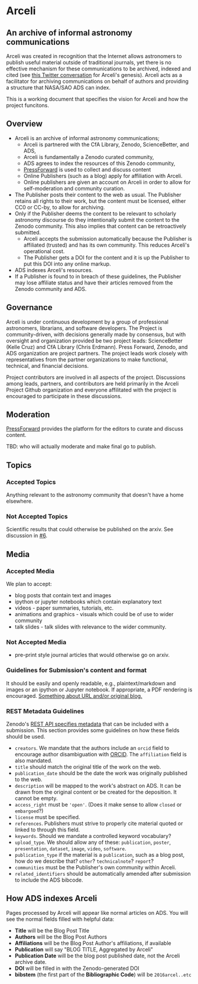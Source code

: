 # Arceli 

## An archive of informal astronomy communications

Arceli was created in recognition that the Internet allows astronomers to publish useful material outside of traditional journals, yet there is no effective mechanism for these communications to be archived, indexed and cited (see [this Twitter conversation](https://storify.com/aaccomazzi/non-traditional-citations-in-astronomy) for Arceli's genesis).
Arceli acts as a facilitator for archiving communications on behalf of authors and providing a structure that NASA/SAO ADS can index.

This is a working document that specifies the vision for Arceli and how the project funcitons.

## Overview

- Arceli is an archive of informal astronomy communications;
    * Arceli is partnered with the CfA Library, Zenodo, ScienceBetter, and ADS,
    * Arceli is fundamentally a Zenodo curated community,
    * ADS agrees to index the resources of this Zenodo community,
    * [PressForward](http://pressforward.org/) is used to collect and discuss content
    * Online Publishers (such as a blog) apply for affiliation with Arceli. 
    * Online publishers are given an account on Arceli in order to allow for self-moderation and community curation.
- The Publisher posts their content to the web as usual. The Publisher retains all rights to their work, but the content must be licensed, either CC0 or CC-by, to allow for archiving.
- Only if the Publisher deems the content to be relevant to scholarly astronomy discourse do they intentionally submit the content to the Zenodo community. This also implies that content can be retroactively submitted.
    * Arceli accepts the submission automatically because the Publisher is affiliated (trusted) and has its own community. This reduces Arceli's operational cost.
    * The Publisher gets a DOI for the content and it is up the Publisher to put this DOI into any online markup.
- ADS indexes Arceli's resources.
- If a Publisher is found to in breach of these guidelines, the Publisher may lose affiliate status and have their articles removed from the Zenodo community and ADS.

## Governance

Arceli is under continuous development by a group of professional astronomers, librarians, and software developers. The Project is community-driven, with decisions generally made by consensus, but with oversight and organization provided be two project leads: ScienceBetter (Kelle Cruz) and CfA Library (Chris Erdmann). Press Forward, Zenodo, and ADS organization are project partners. The project leads work closely with representatives from the partner organizations to make functional, technical, and financial decisions.

Project contributors are involved in all aspects of the project. Discussions among leads, partners, and contributors are held primarily in the Arceli Project Github organization and everyone affilitated with the project is encouraged to participate in these discussions.

## Moderation

[PressForward](https://github.com/PressForward/pressforward/wiki/User-Manual#using-the-all-content-page-how-to-read-nominate-and-add-comments-to-items) provides the platform for the editors to curate and discuss content.

TBD: who will actually moderate and make final go to publish.

## Topics 
### Accepted Topics

Anything relevant to the astronomy community that doesn't have a home elsewhere.

### Not Accepted Topics

Scientific results that could otherwise be published on the arxiv. See discussion in [#6](https://github.com/archive-of-informal-astronomy-comm/charter/issues/6).

## Media
### Accepted Media

We plan to accept:

- blog posts that contain text and images
- ipython or jupyter notebooks which contain explanatory text
- videos - paper summaries, tutorials, etc.
- animations and graphics - visuals which could be of use to wider community
- talk slides - talk slides with relevance to the wider community.

### Not Accepted Media

- pre-print style journal articles that would otherwise go on arxiv.

### Guidelines for Submission's content and format

It should be easily and openly readable, e.g., plaintext/markdown and images or an ipython or Jupyter notebook. 
If appropriate, a PDF rendering is encouraged.
[Something about URL and/or original blog.](https://github.com/archive-of-informal-astronomy-comm/charter/issues/5)

### REST Metadata Guidelines

Zenodo's [REST API specifies metadata](https://zenodo.org/dev#restapi-rep-meta) that can be included with a submission. This section provides some guidelines on how these fields should be used.

- `creators`. We mandate that the authors include an `orcid` field to encourage author disambiguation with [ORCID](http://orcid.org). The `affiliation` field is also mandated.
- `title` should match the original title of the work on the web.
- `publication_date` should be the date the work was originally published to the web.
- `description` will be mapped to the work's abstract on ADS. It can be drawn from the original content or be created for the deposition. It cannot be empty.
- `access_right` must be `'open'`. (Does it make sense to allow `closed` or `embargoed`?)
- `license` must be specified.
- `references`. Publishers must strive to properly cite material quoted or linked to through this field.
- `keywords`. Should we mandate a controlled keyword vocabulary?
- `upload_type`. We should allow any of these: `publication`, `poster`, `presentation`, `dataset`, `image`, `video`, `software`.
- `publication_type` if the material is a `publication`, such as a blog post, how do we describe that? `other`? `technicalnote`? `report`?
- `communities` must be the Publisher's own community within Arceli.
- `related_identifiers` should be automatically amended after submission to include the ADS bibcode.

## How ADS indexes Arceli

Pages processed by Arceli will appear like normal articles on ADS. You will see the normal fields filled with helpful data:

- **Title** will be the Blog Post Title
- **Authors** will be the Blog Post Authors
- **Affiliations** will be the Blog Post Author's affiliations, if available
- **Publication** will say	 "BLOG TITLE, Aggregated by Arceli"
- **Publication Date** will be the blog post published date, not the Arceli archive date.
- **DOI** will be filled in with the Zenodo-generated DOI
- **bibstem** (the first part of the **Bibliographic Code**) will be `2016arcel..etc`


